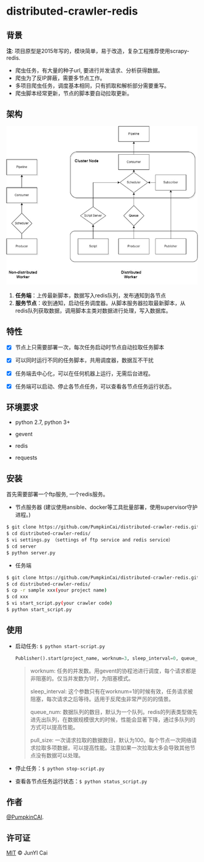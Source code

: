# distributed-crawler-redis

## 背景

**注**: 项目原型是2015年写的，模块简单，易于改造，复杂工程推荐使用scrapy-redis.

- 爬虫任务，有大量的种子url,  要进行并发请求、分析获得数据。
- 爬虫为了反IP屏蔽，需要多节点工作。
- 多项目爬虫任务，调度基本相同，只有抓取和解析部分需要重写。
- 爬虫脚本经常更新，节点的脚本要自动拉取更新。

## 架构

![arch.jpg](https://raw.githubusercontent.com/PumpkinCAI/distributed-crawler-redis/main/arch.jpg)

1. **任务端**：上传最新脚本，数据写入redis队列，发布通知到各节点
2. **服务节点**：收到通知，启动任务调度器。从脚本服务器拉取最新脚本，从redis队列获取数据，调用脚本主类对数据进行处理，写入数据库。


## 特性

- [x] 节点上只需要部署一次，每次任务启动时节点自动拉取任务脚本

- [x] 可以同时运行不同的任务脚本，共用调度器，数据互不干扰

- [x] 任务端去中心化，可以在任何机器上运行，无需后台进程。

- [x] 任务端可以启动、停止各节点任务，可以查看各节点任务运行状态。

## 环境要求

- python 2.7, python 3+

- gevent

- redis

- requests

## 安装

首先需要部署一个ftp服务, 一个redis服务。

- 节点服务器 (建议使用ansible、docker等工具批量部署，使用supervisor守护进程。)

```sh
$ git clone https://github.com/PumpkinCai/distributed-crawler-redis.git
$ cd distributed-crawler-redis/
$ vi settings.py （settings of ftp service and redis service）
$ cd server
$ python server.py
```

- 任务端

```sh
$ git clone https://github.com/PumpkinCai/distributed-crawler-redis.git
$ cd distributed-crawler-redis/
$ cp -r sample xxx(your project name)
$ cd xxx
$ vi start_script.py(your crawler code)
$ python start_script.py
```

## 使用

- 启动任务: ```$ python start-script.py```
  
  ```python
  Publisher().start(project_name, worknum=3, sleep_interval=0, queue_num=1, pull_size=100)
  ```
  
  > worknum: 任务的并发数。用gevent的协程池进行调度，每个请求都是非阻塞的。仅当并发数为1时，为阻塞模式。  
  > 
  > sleep_interval: 这个参数只有在worknum=1的时候有效，任务请求被阻塞，每次请求之后等待。适用于反爬虫非常严厉的的情景。  
  > 
  > queue_num: 数据队列的数目，默认为一个队列。redis的列表类型做先进先出队列，在数据规模很大的时候，性能会显著下降，通过多队列的方式可以提高性能。  
  > 
  > pull_size: 一次请求拉取的数据数目，默认为100。每个节点一次网络请求拉取多项数据，可以提高性能。注意如果一次拉取太多会导致其他节点没有数据可以处理。  

- 停止任务：```$ python stop-script.py```
- 查看各节点任务运行状态：```$ python status_script.py```

## 作者

[@PumpkinCAI](https://github.com/PumpkinCAI).

## 许可证

[MIT](LICENSE) © JunYI Cai

